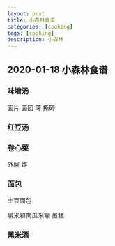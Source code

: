 ```yaml
---
layout: post
title: 小森林食谱
categories: [cooking]
tags: [cooking]
description: 小森林
---
```




## 2020-01-18 小森林食谱

### 味增汤

面片 面团  薄 撕碎



### 红豆汤



### 卷心菜 

外层 炸



### 面包

土豆面包

黑米和南瓜米糊 蛋糕



### 黑米酒





